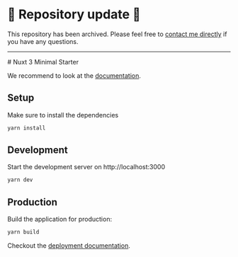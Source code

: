 
# 🚧 Repository update 🚧

This repository has been archived. Please feel free to [contact me directly](https://github.com/danielroe) if you have any questions.

<hr>
# Nuxt 3 Minimal Starter

We recommend to look at the [documentation](https://v3.nuxtjs.org).

## Setup

Make sure to install the dependencies

```bash
yarn install
```

## Development

Start the development server on http://localhost:3000

```bash
yarn dev
```

## Production

Build the application for production:

```bash
yarn build
```

Checkout the [deployment documentation](https://v3.nuxtjs.org/docs/deployment).